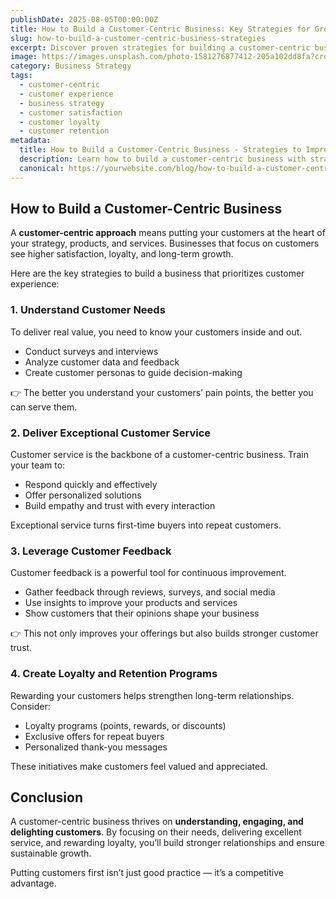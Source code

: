 ```yaml
---
publishDate: 2025-08-05T00:00:00Z
title: How to Build a Customer-Centric Business: Key Strategies for Growth
slug: how-to-build-a-customer-centric-business-strategies
excerpt: Discover proven strategies for building a customer-centric business. Learn how to understand customer needs, improve service, and boost satisfaction and loyalty.
image: https://images.unsplash.com/photo-1581276877412-205a102dd8fa?crop=entropy&cs=tinysrgb&fit=max&ixid=MnwzNjQzOXwwfDF8c2VhcmNofDk2fHxiYXNlZCBpbi1jdWx0dXJlJTIwZm9jdXNpbmd8ZW58MHx8fDE2NzYzNzYzODU&ixlib=rb-1.2.1&q=80&w=1080
category: Business Strategy
tags:
  - customer-centric
  - customer experience
  - business strategy
  - customer satisfaction
  - customer loyalty
  - customer retention
metadata:
  title: How to Build a Customer-Centric Business - Strategies to Improve Satisfaction and Loyalty
  description: Learn how to build a customer-centric business with strategies focused on customer needs, exceptional service, and feedback-driven growth. Boost satisfaction, loyalty, and retention.
  canonical: https://yourwebsite.com/blog/how-to-build-a-customer-centric-business-strategies
---
```


## How to Build a Customer-Centric Business

A **customer-centric approach** means putting your customers at the heart of your strategy, products, and services. Businesses that focus on customers see higher satisfaction, loyalty, and long-term growth.

Here are the key strategies to build a business that prioritizes customer experience:

### 1. **Understand Customer Needs**

To deliver real value, you need to know your customers inside and out.

- Conduct surveys and interviews
- Analyze customer data and feedback
- Create customer personas to guide decision-making

👉 The better you understand your customers’ pain points, the better you can serve them.

### 2. **Deliver Exceptional Customer Service**

Customer service is the backbone of a customer-centric business. Train your team to:

- Respond quickly and effectively
- Offer personalized solutions
- Build empathy and trust with every interaction

Exceptional service turns first-time buyers into repeat customers.

### 3. **Leverage Customer Feedback**

Customer feedback is a powerful tool for continuous improvement.

- Gather feedback through reviews, surveys, and social media
- Use insights to improve your products and services
- Show customers that their opinions shape your business

👉 This not only improves your offerings but also builds stronger customer trust.

### 4. **Create Loyalty and Retention Programs**

Rewarding your customers helps strengthen long-term relationships. Consider:

- Loyalty programs (points, rewards, or discounts)
- Exclusive offers for repeat buyers
- Personalized thank-you messages

These initiatives make customers feel valued and appreciated.

## Conclusion

A customer-centric business thrives on **understanding, engaging, and delighting customers**. By focusing on their needs, delivering excellent service, and rewarding loyalty, you’ll build stronger relationships and ensure sustainable growth.

Putting customers first isn’t just good practice — it’s a competitive advantage.
